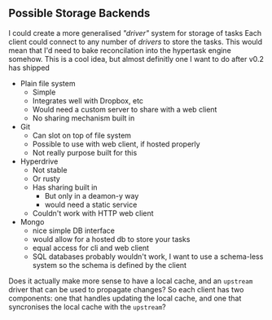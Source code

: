 ## Possible Storage Backends

I could create a more generalised _"driver"_ system for storage of tasks
Each client could connect to any number of _drivers_ to store the tasks.
This would mean that I'd need to bake reconcilation into the hypertask engine somehow.
This is a cool idea, but almost definitly one I want to do after v0.2 has shipped

- Plain file system
  - Simple
  - Integrates well with Dropbox, etc
  - Would need a custom server to share with a web client
  - No sharing mechanism built in
- Git
  - Can slot on top of file system
  - Possible to use with web client, if hosted properly
  - Not really purpose built for this
- Hyperdrive
  - Not stable
  - Or rusty
  - Has sharing built in
    - But only in a deamon-y way
    - would need a static service
  - Couldn't work with HTTP web client
- Mongo
  - nice simple DB interface
  - would allow for a hosted db to store your tasks
  - equal access for cli and web client
  - SQL databases probably wouldn't work, I want to use a schema-less system so the schema is defined by the client

Does it actually make more sense to have a local cache, and an `upstream` driver that can be used to propagate changes?
So each client has two components: one that handles updating the local cache, and one that syncronises the local cache with the `upstream`?
